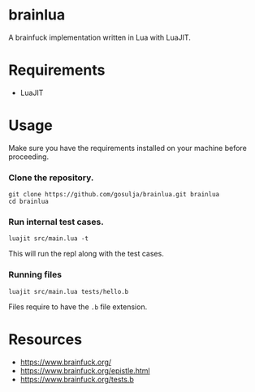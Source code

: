 # brainlua
A brainfuck implementation written in Lua with LuaJIT.

# Requirements
* LuaJIT

# Usage
Make sure you have the requirements installed on your machine before proceeding.

### Clone the repository.
```
git clone https://github.com/gosulja/brainlua.git brainlua
cd brainlua
```

### Run internal test cases.
```
luajit src/main.lua -t
```

This will run the repl along with the test cases.

### Running files
```
luajit src/main.lua tests/hello.b
```

Files require to have the `.b` file extension.

# Resources
* https://www.brainfuck.org/
* https://www.brainfuck.org/epistle.html
* https://www.brainfuck.org/tests.b
